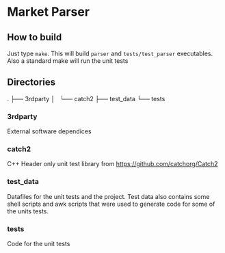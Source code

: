 # Market Parser

## How to build
Just type `make`. This will build `parser` and `tests/test_parser` executables. Also a standard make will run the unit tests

## Directories

.
├── 3rdparty
│   └── catch2
├── test_data
└── tests

### 3rdparty
External software dependices

### catch2
C++ Header only unit test library from https://github.com/catchorg/Catch2

### test_data
Datafiles for the unit tests and the project. Test data also contains some shell scripts and awk scripts that were used to generate code for some of the units tests. 

### tests
Code for the unit tests
